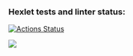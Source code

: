 ### Hexlet tests and linter status:
[![Actions Status](https://github.com/anasasiia/java-project-78/workflows/hexlet-check/badge.svg)](https://github.com/anasasiia/java-project-78/actions)

<a href="https://codeclimate.com/github/anasasiia/java-project-78/maintainability"><img src="https://api.codeclimate.com/v1/badges/7e4ab0b741f9200c5bbf/maintainability" /></a>

